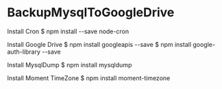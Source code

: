 # BackupMysqlToGoogleDrive

Install Cron
$ npm install --save node-cron

Install Google Drive
$ npm install googleapis --save
$ npm install google-auth-library --save

Install MysqlDump
$ npm install mysqldump

Install Moment TimeZone
$ npm install moment-timezone


